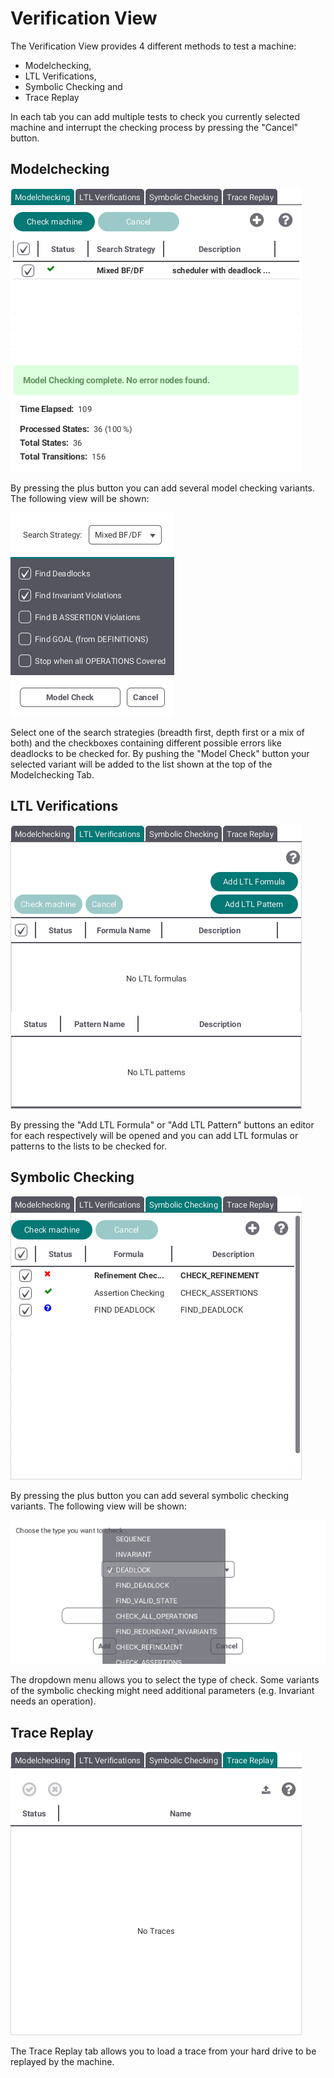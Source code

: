 # Verification View

The Verification View provides 4 different methods to test a machine:

* Modelchecking,
* LTL Verifications,
* Symbolic Checking and
* Trace Replay

In each tab you can add multiple tests to check you currently selected machine and interrupt the checking process by pressing the "Cancel" button.

## Modelchecking

![Modelchecking](../screenshots/Verifications/Modelchecking.png)

By pressing the plus button you can add several model checking variants. The following view will be shown:

![Modelchecking Stage](../screenshots/Verifications/Modelchecking%20Stage.png)

Select one of the search strategies (breadth first, depth first or a mix of both) and the checkboxes containing  different possible errors like deadlocks to be checked for. By pushing the "Model Check" button your selected variant will be added to the list shown at the top of the Modelchecking Tab.

## LTL Verifications

![LTL](../screenshots/Verifications/LTL.png)

By pressing the "Add LTL Formula" or "Add LTL Pattern" buttons an editor for each respectively will be opened and you can add LTL formulas or patterns to the lists to be checked for.

## Symbolic Checking

![Symbolic Checking](../screenshots/Verifications/Symbolic%20Checking.png)

By pressing the plus button you can add several symbolic checking variants. The following view will be shown:

![Add SC](../screenshots/Verifications/Add%20SC.png)

The dropdown menu allows you to select the type of check. Some variants of the symbolic checking might need additional parameters (e.g. Invariant needs an operation).

## Trace Replay

![Trace Replay](../screenshots/Verifications/Trace%20Replay.png)

The Trace Replay tab allows you to load a trace from your hard drive to be replayed by the machine.
